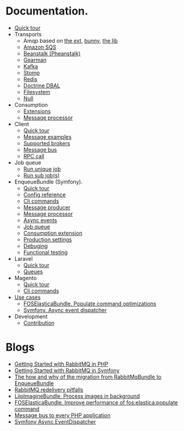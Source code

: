 # Documentation.

* [Quick tour](quick_tour.md)
* Transports
    - Amqp based on [the ext](transport/amqp.md), [bunny](transport/amqp_bunny.md), [the lib](transport/amqp_lib.md)
    - [Amazon SQS](transport/sqs.md)
    - [Beanstalk (Pheanstalk)](transport/pheanstalk.md)
    - [Gearman](transport/gearman.md)
    - [Kafka](transport/kafka.md)
    - [Stomp](transport/stomp.md)
    - [Redis](transport/redis.md)
    - [Doctrine DBAL](transport/dbal.md)
    - [Filesystem](transport/filesystem.md)
    - [Null](transport/null.md)
* Consumption
    - [Extensions](consumption/extensions.md)
    - [Message processor](consumption/message_processor.md)
* Client
    - [Quick tour](client/quick_tour.md)
    - [Message examples](client/message_examples.md)
    - [Supported brokers](client/supported_brokers.md)
    - [Message bus](client/message_bus.md)
    - [RPC call](client/rpc_call.md)
* Job queue
    - [Run unique job](job_queue/run_unique_job.md)
    - [Run sub job(s)](job_queue/run_sub_job.md)
* EnqueueBundle (Symfony).  
    - [Quick tour](bundle/quick_tour.md)
    - [Config reference](bundle/config_reference.md)
    - [Cli commands](bundle/cli_commands.md)
    - [Message producer](bundle/message_producer.md)
    - [Message processor](bundle/message_processor.md)
    - [Async events](bundle/async_events.md)
    - [Job queue](bundle/job_queue.md)
    - [Consumption extension](bundle/consumption_extension.md)
    - [Production settings](bundle/production_settings.md)
    - [Debuging](bundle/debuging.md)
    - [Functional testing](bundle/functional_testing.md) 
* Laravel
    - [Quick tour](laravel/quick_tour.md)
    - [Queues](laravel/queues.md)
* Magento
    - [Quick tour](magento/quick_tour.md)
    - [Cli commands](magento/cli_commands.md)
* [Use cases](#use-cases)
    - [FOSElasticaBundle. Populate command optimizations](elastica-bundle/populate-command-optimization.md)
    - [Symfony. Async event dispatcher](async_event_dispatcher/quick_tour.md)
* Development
    - [Contribution](contribution.md)

# Blogs

* [Getting Started with RabbitMQ in PHP](https://blog.forma-pro.com/getting-started-with-rabbitmq-in-php-84d331e20a66)
* [Getting Started with RabbitMQ in Symfony](https://blog.forma-pro.com/getting-started-with-rabbitmq-in-symfony-cb06e0b674f1)
* [The how and why of the migration from RabbitMqBundle to EnqueueBundle](https://blog.forma-pro.com/the-how-and-why-of-the-migration-from-rabbitmqbundle-to-enqueuebundle-6c4054135e2b)
* [RabbitMQ redelivery pitfalls](https://blog.forma-pro.com/rabbitmq-redelivery-pitfalls-440e0347f4e0)
* [LiipImagineBundle. Process images in background](https://blog.forma-pro.com/liipimaginebundle-process-images-in-background-3838c0ed5234)
* [FOSElasticaBundle. Improve performance of fos:elastica:populate command](https://github.com/php-enqueue/enqueue-elastica-bundle)
* [Message bus to every PHP application](https://blog.forma-pro.com/message-bus-to-every-php-application-42a7d3fbb30b)
* [Symfony Async EventDispatcher](https://blog.forma-pro.com/symfony-async-eventdispatcher-d01055a255cf)
